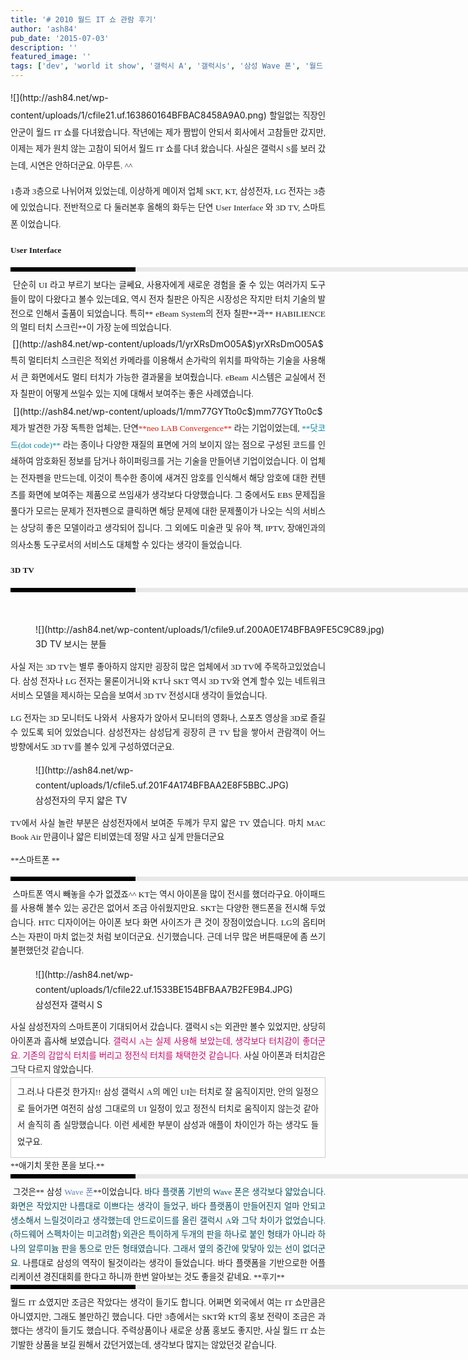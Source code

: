 ```yaml
---
title: '# 2010 월드 IT 쇼 관람 후기'
author: 'ash84'
pub_date: '2015-07-03'
description: ''
featured_image: ''
tags: ['dev', 'world it show', '갤럭시 A', '갤럭시s', '삼성 Wave 폰', '월드 IT 쇼', '코엑스']
---
```



<div style="TEXT-ALIGN: justify; LINE-HEIGHT: 2">![](http://ash84.net/wp-content/uploads/1/cfile21.uf.163860164BFBAC8458A9A0.png)  
<span style="FONT-SIZE: 10pt"><span style="FONT-FAMILY: Dotum">할일없는 직장인 안군이 월드 IT 쇼를 다녀왔습니다. 작년에는 제가 짬밥이 안되서 회사에서 고참들만 갔지만, 이제는 제가 원치 않는 고참이 되어서 월드 IT 쇼를 다녀 왔습니다. 사실은 갤럭시 S를 보러 갔는데, 시연은 안하더군요. 아무튼. ^^</span></span>

<span style="FONT-SIZE: 10pt"><span style="FONT-FAMILY: Dotum">1층과 3층으로 나뉘어져 있었는데, 이상하게 메이저 업체 SKT, KT, 삼성전자, LG 전자는 3층에 있었습니다. 전반적으로 다 둘러본후 올해의 화두는 단연 User Interface 와 3D TV, 스마트 폰 이었습니다. </span></span>

<span style="FONT-SIZE: 10pt"><span style="FONT-FAMILY: Dotum">**User Interface**</span></span>

<div>  
<div style="BORDER-LEFT: #000000 200px solid; PADDING-BOTTOM: 3px; BACKGROUND-COLOR: #e8e8e8; PADDING-LEFT: 6px; WIDTH: 690px; PADDING-RIGHT: 6px; FONT: bold 1pt/1 나눔고딕, Sans-serif; MARGIN-BOTTOM: 10px; HEIGHT: 1px; COLOR: #fff; PADDING-TOP: 3px"><span style="FONT-SIZE: 11pt"><span style="FONT-SIZE: 10pt"><span style="FONT-SIZE: 11pt"><span style="FONT-SIZE: 10pt"><span style="FONT-SIZE: 10pt"><span style="FONT-FAMILY: Batang"><span style="FONT-SIZE: 11pt"><span style="FONT-SIZE: 1pt"></span></span></span></span></span></span></span></span></div>  
<div style="LINE-HEIGHT: 1.7"><span style="FONT-FAMILY: Dotum"><font color="#474747">﻿</font><span style="FONT-SIZE: 10pt"><font color="#474747">﻿</font><span style="FONT-FAMILY: Dotum"><font color="#474747">﻿</font><span style="FONT-SIZE: 10pt"><font color="#474747">﻿ </font></span></span></span></span>  
<span style="FONT-SIZE: 10pt"><span style="FONT-FAMILY: Dotum">단순히 UI 라고 부르기 보다는 글쎄요, 사용자에게 새로운 경험을 줄 수 있는 여러가지 도구들이 많이 다왔다고 볼수 있는데요, 역시 전자 칠판은 아직은 시장성은 작지만 터치 기술의 발전으로 인해서 출품이 되었습니다. 특히** eBeam System의 전자 칠판**과** HABILIENCE의 멀티 터치 스크린**이 가장 눈에 띄었습니다. </span></span>  
</div></div>  
<center>  
[](http://ash84.net/wp-content/uploads/1/yrXRsDmO05A$)yrXRsDmO05A$  
</center>  
<span style="FONT-SIZE: 10pt"><span style="FONT-FAMILY: Dotum">특히 멀티터치 스크린은 적외선 카메라를 이용해서 손가락의 위치를 파악하는 기술을 사용해서 큰 화면에서도 멀티 터치가 가능한 결과물을 보여줬습니다. eBeam 시스템은 교실에서 전자 칠판이 어떻게 쓰일수 있는 지에 대해서 보여주는 좋은 사례였습니다. </span></span><center>[](http://ash84.net/wp-content/uploads/1/mm77GYTto0c$)mm77GYTto0c$  
</center>  
<span style="FONT-SIZE: 10pt"><span style="FONT-FAMILY: Dotum">제가 발견한 가장 독특한 업체는, 단연<font color="#e31600">**neo LAB Convergence**</font> 라는 기업이었는데, <font color="#0686a8">**닷코드(dot code)**</font> 라는 종이나 다양한 재질의 표면에 거의 보이지 않는 점으로 구성된 코드를 인쇄하여 암호화된 정보를 담거나 하이퍼링크를 거는 기술을 만들어낸 기업이었습니다. </span></span><span style="FONT-SIZE: 10pt"><span style="FONT-FAMILY: Dotum">이 업체는 전자펜을 만드는데, 이것이 특수한 종이에 새겨진 암호를 인식해서 해당 암호에 대한 컨텐츠를 화면에 보여주는 제품으로 쓰임새가 생각보다 다양했습니다. 그 중에서도 EBS 문제집을 풀다가 모르는 문제가 전자펜으로 클릭하면 해당 문제에 대한 문제풀이가 나오는 식의 서비스는 상당히 좋은 모델이라고 생각되어 집니다. </span></span><span style="FONT-SIZE: 10pt"><span style="FONT-FAMILY: Dotum">그 외에도 미술관 및 유아 책, IPTV, 장애인과의 의사소통 도구로서의 서비스도 대체할 수 있다는 생각이 들었습니다. </span></span>

<span style="FONT-SIZE: 10pt"><span style="FONT-FAMILY: Dotum">**3D TV**</span></span>

<div>  
<div style="BORDER-LEFT: #000000 200px solid; PADDING-BOTTOM: 3px; BACKGROUND-COLOR: #e8e8e8; PADDING-LEFT: 6px; WIDTH: 690px; PADDING-RIGHT: 6px; FONT: bold 1pt/1 나눔고딕, Sans-serif; MARGIN-BOTTOM: 10px; HEIGHT: 1px; COLOR: #fff; PADDING-TOP: 3px"><span style="FONT-SIZE: 11pt"><span style="FONT-SIZE: 10pt"><span style="FONT-SIZE: 11pt"><span style="FONT-SIZE: 10pt"><span style="FONT-SIZE: 10pt"><span style="FONT-FAMILY: Batang"><span style="FONT-SIZE: 11pt"><span style="FONT-SIZE: 1pt"></span></span></span></span></span></span></span></span></div>  
<div style="LINE-HEIGHT: 1.7"><span style="FONT-FAMILY: Dotum"><font color="#474747">﻿</font><span style="FONT-SIZE: 10pt"><font color="#474747">﻿</font><span style="FONT-FAMILY: Dotum"><font color="#474747">﻿</font><span style="FONT-SIZE: 10pt"><font color="#474747">﻿ </font></span></span></span></span>  
<figure class="wp-caption aligncenter" style="width: 605px">![](http://ash84.net/wp-content/uploads/1/cfile9.uf.200A0E174BFBA9FE5C9C89.jpg)<figcaption class="wp-caption-text">3D TV 보시는 분들</figcaption></figure><span style="FONT-SIZE: 10pt"><span style="FONT-FAMILY: Dotum">사실 저는 3D TV는 별루 좋아하지 않지만 굉장히 많은 업체에서 3D TV에 주목하고있었습니다. 삼성 전자나 LG 전자는 물론이거니와 KT나 SKT 역시 3D TV와 연계 할수 있는 네트워크 서비스 모델을 제시하는 모습을 보여서 3D TV 전성시대 생각이 들었습니다.</span></span>

<span style="FONT-SIZE: 10pt"><span style="FONT-FAMILY: Dotum">LG 전자는 3D 모니터도 나와서  사용자가 앉아서 모니터의 영화나, 스포츠 영상을 3D로 즐길수 있도록 되어 있었습니다. 삼성전자는 삼성답게 굉장히 큰 TV 탑을 쌓아서 관람객이 어느 방향에서도 3D TV를 볼수 있게 구성하였더군요. </span></span>

<figure class="wp-caption aligncenter" style="width: 480px">![](http://ash84.net/wp-content/uploads/1/cfile5.uf.201F4A174BFBAA2E8F5BBC.JPG)<figcaption class="wp-caption-text">삼성전자의 무지 얇은 TV</figcaption></figure>  
<span style="FONT-SIZE: 10pt"><span style="FONT-FAMILY: Dotum">TV에서 사실 놀란 부분은 삼성전자에서 보여준 두께가 무지 얇은 TV 였습니다. 마치 MAC Book Air 만큼이나 얇은 티비였는데 정말 사고 싶게 만들더군요</span></span>

<span style="FONT-SIZE: 10pt"><span style="FONT-FAMILY: Dotum">**스마트폰 **</span></span><span style="FONT-SIZE: 10pt"><span style="FONT-FAMILY: Dotum"> </span></span>

</div></div>  
<div>  
<div style="BORDER-LEFT: #000000 200px solid; PADDING-BOTTOM: 3px; BACKGROUND-COLOR: #e8e8e8; PADDING-LEFT: 6px; WIDTH: 690px; PADDING-RIGHT: 6px; FONT: bold 1pt/1 나눔고딕, Sans-serif; MARGIN-BOTTOM: 10px; HEIGHT: 1px; COLOR: #fff; PADDING-TOP: 3px"><span style="FONT-SIZE: 11pt"><span style="FONT-SIZE: 10pt"><span style="FONT-SIZE: 11pt"><span style="FONT-SIZE: 10pt"><span style="FONT-SIZE: 10pt"><span style="FONT-FAMILY: Batang"><span style="FONT-SIZE: 11pt"><span style="FONT-SIZE: 1pt"></span></span></span></span></span></span></span></span></div>  
<div style="LINE-HEIGHT: 1.7"><span style="FONT-FAMILY: Dotum"><font color="#474747">﻿</font><span style="FONT-SIZE: 10pt"><font color="#474747">﻿</font><span style="FONT-FAMILY: Dotum"><font color="#474747">﻿</font><span style="FONT-SIZE: 10pt"><font color="#474747">﻿ </font></span></span></span></span>  
<span style="FONT-SIZE: 10pt"><span style="FONT-FAMILY: Dotum">스마트폰 역시 빼놓을 수가 없겠죠^^ KT는 역시 아이폰을 많이 전시를 했더라구요. 아이패드를 사용해 볼수 있는 공간은 없어서 조금 아쉬웠지만요. SKT는 다양한 핸드폰을 전시해 두었습니다. HTC 디자이어는 아이폰 보다 화면 사이즈가 큰 것이 장점이었습니다. LG의 옵티머스는 자판이 마치 없는것 처럼 보이더군요. 신기했습니다. 근데 너무 많은 버튼때문에 좀 쓰기 불편했던것 같습니다. </span></span><figure class="wp-caption aligncenter" style="width: 480px">![](http://ash84.net/wp-content/uploads/1/cfile22.uf.1533BE154BFBAA7B2FE9B4.JPG)<figcaption class="wp-caption-text">삼성전자 갤럭시 S</figcaption></figure><span style="FONT-SIZE: 10pt"><span style="FONT-FAMILY: Dotum">사실 삼성전자의 스마트폰이 기대되어서 갔습니다. 갤럭시 S는 외관만 볼수 있었지만, 상당히 아이폰과 흡사해 보였습니다.<font color="#c8056a"> 갤럭시 A는 실제 사용해 보았는데, 생각보다 터치감이 좋더군요. 기존의 감압식 터치를 버리고 정전식 터치를 채택한것 같습니다. </font>사실 아이폰과 터치감은 그닥 다르지 않았습니다.</span></span>

</div></div><span style="FONT-SIZE: 10pt"><span style="FONT-FAMILY: Dotum">  
<div class="txc-textbox" style="BORDER-BOTTOM: #cbcbcb 1px solid; BORDER-LEFT: #cbcbcb 1px solid; PADDING-BOTTOM: 10px; BACKGROUND-COLOR: #ffffff; PADDING-LEFT: 10px; PADDING-RIGHT: 10px; BORDER-TOP: #cbcbcb 1px solid; BORDER-RIGHT: #cbcbcb 1px solid; PADDING-TOP: 10px"><span style="FONT-SIZE: 10pt"><span style="FONT-FAMILY: Dotum">그.러.나 다른것 한가지!! 삼성 갤럭시 A의 메인 UI는 터치로 잘 움직이지만, 안의 일정으로 들어가면 여전히 삼성 그대로의 UI 일정이 있고 정전식 터치로 움직이지 않는것 같아서 솔직히 좀 실망했습니다. 이런 세세한 부분이 삼성과 애플이 차이인가 하는 생각도 들었구요. </span></span>  
</div></span></span>  
<span style="FONT-SIZE: 10pt"><span style="FONT-FAMILY: Dotum">**애기치 못한 폰을 보다.**</span></span><div>  
<div style="BORDER-LEFT: #000000 200px solid; PADDING-BOTTOM: 3px; BACKGROUND-COLOR: #e8e8e8; PADDING-LEFT: 6px; WIDTH: 690px; PADDING-RIGHT: 6px; FONT: bold 1pt/1 나눔고딕, Sans-serif; MARGIN-BOTTOM: 10px; HEIGHT: 1px; COLOR: #fff; PADDING-TOP: 3px"><span style="FONT-SIZE: 11pt"><span style="FONT-SIZE: 10pt"><span style="FONT-SIZE: 11pt"><span style="FONT-SIZE: 10pt"><span style="FONT-SIZE: 10pt"><span style="FONT-FAMILY: Batang"><span style="FONT-SIZE: 11pt"><span style="FONT-SIZE: 1pt"></span></span></span></span></span></span></span></span></div>  
<div style="LINE-HEIGHT: 1.7"><span style="FONT-FAMILY: Dotum"><font color="#474747">﻿</font><span style="FONT-SIZE: 10pt"><font color="#474747">﻿</font><span style="FONT-FAMILY: Dotum"><font color="#474747">﻿</font><span style="FONT-SIZE: 10pt"><font color="#474747">﻿  
</font></span></span></span></span><span style="FONT-SIZE: 10pt"><span style="FONT-FAMILY: Dotum">그것은** 삼성 <font color="#5c7fb0">Wave 폰</font>**이었습니다.<font color="#004c5f"> 바다 플랫폼 기반의 Wave 폰은 생각보다 얇았습니다.화면은 작았지만 나름대로 이쁘다는 생각이 들었구, 바다 플랫폼이 만들어진지 얼마 안되고 생소해서 느릴것이라고 생각했는데 안드로이드를 올린 갤럭시 A와 그닥 차이가 없었습니다.(하드웨어 스펙차이는 미고려함) 외관은 특이하게 두개의 판을 하나로 붙인 형태가 아니라 하나의 알루미늄 판을 통으로 만든 형태였습니다. 그래서 옆의 중간에 맞닿아 있는 선이 없더군요.</font> 나름대로 삼성의 역작이 될것이라는 생각이 들었습니다. 바다 플랫폼을 기반으로한 어플리케이션 경진대회를 한다고 하니까 한번 알아보는 것도 좋을것 같네요. </span></span><font face="돋움" size="2">**후기**</font></div></div>  
<div>  
<div style="BORDER-LEFT: #000000 200px solid; PADDING-BOTTOM: 3px; BACKGROUND-COLOR: #e8e8e8; PADDING-LEFT: 6px; WIDTH: 690px; PADDING-RIGHT: 6px; FONT: bold 1pt/1 나눔고딕, Sans-serif; MARGIN-BOTTOM: 10px; HEIGHT: 1px; COLOR: #fff; PADDING-TOP: 3px"><span style="FONT-SIZE: 11pt"><span style="FONT-SIZE: 10pt"><span style="FONT-SIZE: 11pt"><span style="FONT-SIZE: 10pt"><span style="FONT-SIZE: 10pt"><span style="FONT-FAMILY: Batang"><span style="FONT-SIZE: 11pt"><span style="FONT-SIZE: 1pt"></span></span></span></span></span></span></span></span></div>  
<div style="LINE-HEIGHT: 1.7"><span style="FONT-FAMILY: Dotum"><font color="#474747">﻿</font><span style="FONT-SIZE: 10pt"><font color="#474747">﻿</font><span style="FONT-FAMILY: Dotum"><font color="#474747">﻿</font><span style="FONT-SIZE: 10pt"><font color="#474747">﻿</font></span></span></span></span><span style="FONT-SIZE: 10pt"><span style="FONT-FAMILY: Dotum">월드 IT 쇼였지만 조금은 작았다는 생각이 들기도 합니다. 어쩌면 외국에서 여는 IT 쇼만큼은 아니였지만, 그래도 볼만하긴 했습니다. 다만 3층에서는 SKT와 KT의 홍보 전략이 조금은 과했다는 생각이 들기도 했습니다. 주력상품이나 새로운 상품 홍보도 좋지만, 사실 월드 IT 쇼는 기발한 상품을 보길 원해서 갔던거였는데, 생각보다 많지는 않았던것 같습니다. </span></span></div></div></div>

